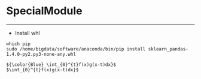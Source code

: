 # SpecialModule
---
- Install whl
```
which pip
sudo /home/bigdata/software/anaconda/bin/pip install sklearn_pandas-1.4.0-py2.py3-none-any.whl
```
```
${\color{Blue} \int_{0}^{t}f(x)g(x-t)dx}$
$\int_{0}^{t}f(x)g(x-t)dx}$
```
